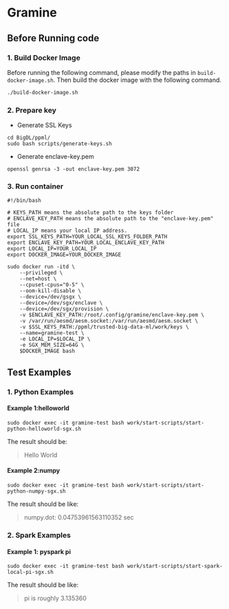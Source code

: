 # Gramine
## Before Running code
### 1. Build Docker Image

Before running the following command, please modify the paths in `build-docker-image.sh`. Then build the docker image with the following command.

```bash
./build-docker-image.sh
```
### 2. Prepare key
- Generate SSL Keys
```
cd BigDL/ppml/
sudo bash scripts/generate-keys.sh
```
- Generate enclave-key.pem
```
openssl genrsa -3 -out enclave-key.pem 3072
```
### 3. Run container
```
#!/bin/bash

# KEYS_PATH means the absolute path to the keys folder
# ENCLAVE_KEY_PATH means the absolute path to the "enclave-key.pem" file
# LOCAL_IP means your local IP address.
export SSL_KEYS_PATH=YOUR_LOCAL_SSL_KEYS_FOLDER_PATH
export ENCLAVE_KEY_PATH=YOUR_LOCAL_ENCLAVE_KEY_PATH
export LOCAL_IP=YOUR_LOCAL_IP
export DOCKER_IMAGE=YOUR_DOCKER_IMAGE

sudo docker run -itd \
    --privileged \
    --net=host \
    --cpuset-cpus="0-5" \
    --oom-kill-disable \
    --device=/dev/gsgx \
    --device=/dev/sgx/enclave \
    --device=/dev/sgx/provision \
    -v $ENCLAVE_KEY_PATH:/root/.config/gramine/enclave-key.pem \
    -v /var/run/aesmd/aesm.socket:/var/run/aesmd/aesm.socket \
    -v $SSL_KEYS_PATH:/ppml/trusted-big-data-ml/work/keys \
    --name=gramine-test \
    -e LOCAL_IP=$LOCAL_IP \
    -e SGX_MEM_SIZE=64G \
    $DOCKER_IMAGE bash
```
## Test Examples
### 1. Python Examples
#### Example 1:helloworld
```
sudo docker exec -it gramine-test bash work/start-scripts/start-python-helloworld-sgx.sh
```
The result should be:
> Hello World
#### Example 2:numpy
```
sudo docker exec -it gramine-test bash work/start-scripts/start-python-numpy-sgx.sh
```
The result should be like:
> numpy.dot: 0.04753961563110352 sec
### 2. Spark Examples
#### Example 1: pyspark pi
```
sudo docker exec -it gramine-test bash work/start-scripts/start-spark-local-pi-sgx.sh
```
The result should be like:
> pi is roughly 3.135360

